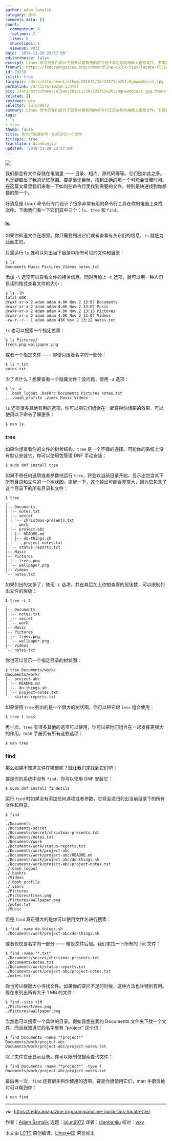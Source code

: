 ```yaml
---
author: Adam Šamalík
category: 技术
comments_data: []
count:
  commentnum: 0
  favtimes: 2
  likes: 0
  sharetimes: 1
  viewnum: 9031
date: '2018-11-20 22:57:00'
editorchoice: false
excerpt: Linux 命令行专门设计了很多非常有用的命令行工具在你的电脑上查找文件。下面我们看一下它们其中三个：ls、tree 和 find。
fromurl: https://fedoramagazine.org/commandline-quick-tips-locate-file/
id: 10258
islctt: true
largepic: /data/attachment/album/201811/20/225752o2klz0gnwwmbzust.jpg
permalink: /article-10258-1.html
pic: /data/attachment/album/201811/20/225752o2klz0gnwwmbzust.jpg.thumb.jpg
related: []
reviewer: wxy
selector: lujun9972
summary: Linux 命令行专门设计了很多非常有用的命令行工具在你的电脑上查找文件。下面我们看一下它们其中三个：ls、tree 和 find。
tags:
- ls
- tree
thumb: false
title: 命令行快速技巧：如何定位一个文件
titlepic: true
translator: dianbanjiu
updated: '2018-11-20 22:57:00'
---
```


![](/data/attachment/album/201811/20/225752o2klz0gnwwmbzust.jpg)


我们都会有文件存储在电脑里 —— 目录、相片、源代码等等。它们是如此之多。也无疑超出了我的记忆范围。要是毫无目标，找到正确的那一个可能会很费时间。在这篇文章里我们来看一下如何在命令行里找到需要的文件，特别是快速找到你想要的那一个。


好消息是 Linux 命令行专门设计了很多非常有用的命令行工具在你的电脑上查找文件。下面我们看一下它们其中三个：`ls`、`tree` 和 `find`。


### ls


如果你知道文件在哪里，你只需要列出它们或者查看有关它们的信息，`ls` 就是为此而生的。


只需运行 `ls` 就可以列出当下目录中所有可见的文件和目录：



```
$ ls
Documents Music Pictures Videos notes.txt
```

添加 `-l` 选项可以查看文件的相关信息。同时再加上 `-h` 选项，就可以用一种人们易读的格式查看文件的大小：



```
$ ls -lh
total 60K
drwxr-xr-x 2 adam adam 4.0K Nov 2 13:07 Documents
drwxr-xr-x 2 adam adam 4.0K Nov 2 13:07 Music
drwxr-xr-x 2 adam adam 4.0K Nov 2 13:13 Pictures
drwxr-xr-x 2 adam adam 4.0K Nov 2 13:07 Videos
-rw-r--r-- 1 adam adam 43K Nov 2 13:12 notes.txt
```

`ls` 也可以搜索一个指定位置：



```
$ ls Pictures/
trees.png wallpaper.png
```

或者一个指定文件 —— 即便只跟着名字的一部分：



```
$ ls *.txt
notes.txt
```

少了点什么？想要查看一个隐藏文件？没问题，使用 `-a` 选项：



```
$ ls -a
. .bash_logout .bashrc Documents Pictures notes.txt
.. .bash_profile .vimrc Music Videos
```

`ls` 还有很多其他有用的选项，你可以把它们组合在一起获得你想要的效果。可以使用以下命令了解更多：



```
$ man ls
```

### tree


如果你想查看你的文件的树状结构，`tree` 是一个不错的选择。可能你的系统上没有默认安装它，你可以使用包管理 DNF 手动安装：



```
$ sudo dnf install tree
```

如果不带任何选项或者参数地运行 `tree`，将会以当前目录开始，显示出包含其下所有目录和文件的一个树状图。提醒一下，这个输出可能会非常大，因为它包含了这个目录下的所有目录和文件：



```
$ tree
.
|-- Documents
| |-- notes.txt
| |-- secret
| | `-- christmas-presents.txt
| `-- work
| |-- project-abc
| | |-- README.md
| | |-- do-things.sh
| | `-- project-notes.txt
| `-- status-reports.txt
|-- Music
|-- Pictures
| |-- trees.png
| `-- wallpaper.png
|-- Videos
`-- notes.txt
```

如果列出的太多了，使用 `-L` 选项，并在其后加上你想查看的层级数，可以限制列出文件的层级：



```
$ tree -L 2
.
|-- Documents
| |-- notes.txt
| |-- secret
| `-- work
|-- Music
|-- Pictures
| |-- trees.png
| `-- wallpaper.png
|-- Videos
`-- notes.txt
```

你也可以显示一个指定目录的树状图：



```
$ tree Documents/work/
Documents/work/
|-- project-abc
| |-- README.md
| |-- do-things.sh
| `-- project-notes.txt
`-- status-reports.txt
```

如果使用 `tree` 列出的是一个很大的树状图，你可以把它跟 `less` 组合使用：



```
$ tree | less
```

再一次，`tree` 有很多其他的选项可以使用，你可以把他们组合在一起发挥更强大的作用。man 手册页有所有这些选项：



```
$ man tree
```

### find


那么如果不知道文件在哪里呢？就让我们来找到它们吧！


要是你的系统中没有 `find`，你可以使用 DNF 安装它：



```
$ sudo dnf install findutils
```

运行 `find` 时如果没有添加任何选项或者参数，它将会递归列出当前目录下的所有文件和目录。



```
$ find
.
./Documents
./Documents/secret
./Documents/secret/christmas-presents.txt
./Documents/notes.txt
./Documents/work
./Documents/work/status-reports.txt
./Documents/work/project-abc
./Documents/work/project-abc/README.md
./Documents/work/project-abc/do-things.sh
./Documents/work/project-abc/project-notes.txt
./.bash_logout
./.bashrc
./Videos
./.bash_profile
./.vimrc
./Pictures
./Pictures/trees.png
./Pictures/wallpaper.png
./notes.txt
./Music
```

但是 `find` 真正强大的是你可以使用文件名进行搜索：



```
$ find -name do-things.sh
./Documents/work/project-abc/do-things.sh
```

或者仅仅是名字的一部分 —— 像是文件后缀。我们来找一下所有的 .txt 文件：



```
$ find -name "*.txt"
./Documents/secret/christmas-presents.txt
./Documents/notes.txt
./Documents/work/status-reports.txt
./Documents/work/project-abc/project-notes.txt
./notes.txt
```

你也可以根据大小寻找文件。如果你的空间不足的时候，这种方法也许特别有用。现在来列出所有大于 1 MB 的文件：



```
$ find -size +1M
./Pictures/trees.png
./Pictures/wallpaper.png
```

当然也可以搜索一个具体的目录。假如我想在我的 Documents 文件夹下找一个文件，而且我知道它的名字里有 “project” 这个词：



```
$ find Documents -name "*project*"
Documents/work/project-abc
Documents/work/project-abc/project-notes.txt
```

除了文件它还显示目录。你可以限制仅搜索查询文件：



```
$ find Documents -name "*project*" -type f
Documents/work/project-abc/project-notes.txt
```

最后再一次，`find` 还有很多供你使用的选项，要是你想使用它们，man 手册页绝对可以帮到你：



```
$ man find
```



---


via: <https://fedoramagazine.org/commandline-quick-tips-locate-file/>


作者：[Adam Šamalík](https://fedoramagazine.org/author/asamalik/) 选题：[lujun9972](https://github.com/lujun9972) 译者：[dianbanjiu](https://github.com/dianbanjiu) 校对：[wxy](https://github.com/wxy)


本文由 [LCTT](https://github.com/LCTT/TranslateProject) 原创编译，[Linux中国](https://linux.cn/) 荣誉推出